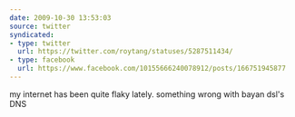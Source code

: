 ```yaml
---
date: 2009-10-30 13:53:03
source: twitter
syndicated:
- type: twitter
  url: https://twitter.com/roytang/statuses/5287511434/
- type: facebook
  url: https://www.facebook.com/10155666240078912/posts/166751945877
---
```


my internet has been quite flaky lately. something wrong with bayan dsl's DNS